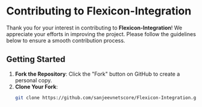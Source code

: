 # Contributing to Flexicon-Integration

Thank you for your interest in contributing to **Flexicon-Integration**! We appreciate your efforts in improving the project. Please follow the guidelines below to ensure a smooth contribution process.

## Getting Started

1. **Fork the Repository**: Click the "Fork" button on GitHub to create a personal copy.
2. **Clone Your Fork**:  
   ```sh
   git clone https://github.com/sanjeevnetscore/Flexicon-Integration.git

